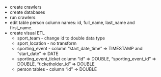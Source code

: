 - create crawlers
- create databases
- run crawlers
- edit table person column names:
id, full_name, last_name and first_name.
- create visual ETL
    - sport_team - change id to double data type
    - sport_location - no transform
    - sporting_event - column “start_date_time” => TIMESTAMP and “start_date” => DATE
    - sporting_event_ticket column “id” => DOUBLE, “sporting_event_id” => DOUBLE, “ticketholder_id” => DOUBLE
    - person tables - column “id” => DOUBLE